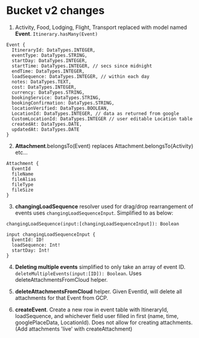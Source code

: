 # Bucket v2 changes
1. Activity, Food, Lodging, Flight, Transport replaced with model named __Event__. `Itinerary.hasMany(Event)`

  ```
  Event {
    ItineraryId: DataTypes.INTEGER,
    eventType: DataTypes.STRING,
    startDay: DataTypes.INTEGER,
    startTime: DataTypes.INTEGER, // secs since midnight
    endTime: DataTypes.INTEGER,
    loadSequence: DataTypes.INTEGER, // within each day
    notes: DataTypes.TEXT,
    cost: DataTypes.INTEGER,
    currency: DataTypes.STRING,
    bookingService: DataTypes.STRING,
    bookingConfirmation: DataTypes.STRING,
    locationVerified: DataTypes.BOOLEAN,
    LocationId: DataTypes.INTEGER, // data as returned from google
    CustomLocationId: DataTypes.INTEGER // user editable Location table
    createdAt: DataTypes.DATE,
    updatedAt: DataTypes.DATE
  }
  ```
2. __Attachment__.belongsTo(Event) replaces Attachment.belongsTo(Activity) etc...

  ```
  Attachment {
    EventId
    fileName
    fileAlias
    fileType
    fileSize
  }
  ```
3. __changingLoadSequence__ resolver used for drag/drop rearrangement of events uses `changingLoadSequenceInput`. Simplified to as below:

  ```
  changingLoadSequence(input:[changingLoadSequenceInput]): Boolean

  input changingLoadSequenceInput {
    EventId: ID!
    loadSequence: Int!
    startDay: Int!
  }  
  ```
4. __Deleting multiple events__ simplified to only take an array of event ID. `deleteMultipleEvents(input:[ID]): Boolean`. Uses deleteAttachmentsFromCloud helper.

5. __deleteAttachmentsFromCloud__ helper. Given EventId, will delete all attachments for that Event from GCP.

6. __createEvent__. Create a new row in event table with ItineraryId, loadSequence, and whichever field user filled in first (name, time, googlePlaceData, LocationId). Does not allow for creating attachments. (Add attachments 'live' with createAttachment)
